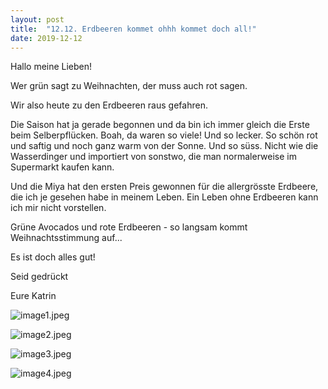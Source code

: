 ```yaml
---
layout: post
title:  "12.12. Erdbeeren kommet ohhh kommet doch all!"
date: 2019-12-12
---
```

Hallo meine Lieben!


Wer grün sagt zu Weihnachten, der muss auch rot sagen.

Wir also heute zu den Erdbeeren raus gefahren.

Die Saison hat ja gerade begonnen und da bin ich immer gleich die Erste beim Selberpflücken. Boah, da waren so viele! Und so lecker. So schön rot und saftig und noch ganz warm von der Sonne. Und so süss. Nicht wie die Wasserdinger und importiert von sonstwo, die man normalerweise im Supermarkt kaufen kann. 

 Und die Miya hat den ersten Preis gewonnen für die allergrösste Erdbeere, die ich je gesehen habe in meinem Leben. Ein Leben ohne Erdbeeren kann ich mir nicht vorstellen.

Grüne Avocados und rote Erdbeeren - so langsam kommt Weihnachtsstimmung auf... 

Es ist doch alles gut!

Seid gedrückt

Eure Katrin







![image1.jpeg](/weihnachten/assets/2019-12-12/image1.jpeg)

![image2.jpeg](/weihnachten/assets/2019-12-12/image2.jpeg)

![image3.jpeg](/weihnachten/assets/2019-12-12/image3.jpeg)

![image4.jpeg](/weihnachten/assets/2019-12-12/image4.jpeg)

